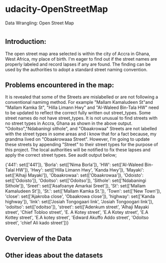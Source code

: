 # udacity-OpenStreetMap
Data Wrangling: Open Street Map
#
#
## Introduction:
The open street map area selected is within the city of Accra in Ghana, West Africa, my place of birth. I'm eager to find out if the street names are properly labeled and record lapses if any are found. The finding can be used by the authorities to adopt a standard street naming convention.
## Problems encountered in the map:
It is revealed that some of the Streets are mislabelled or are not following a conventional namimg method. For example "Mallam Kamaludeen St"and "Mallam Kamka St", "Hilla Limann Hwy" and "Al-Waleed Bin-Tala HW" need to be updated to reflect the correct fully written out street_types. Some street names do not have street_types. It is not unusual to find streets with no street types in Accra, Ghana as shown in the above output. "Odoitso","Ndabaningi sithole", and "Obaakrowaa" Streets are not labelled with the street types in some areas and i know that for a fact because, my grandma lived on "Obaakrowaaa Street". However, I'm going to update these streets by appending "Street" to their street types for the purpose of this project. The local authorities will be notified to fix these lapses and apply the correct street types. See audit output below;

{'441': set(['441']),
 'Borla': set(['Nima Borla']),
 'HW': set(['Al-Waleed Bin-Talal HW']),
 'Hwy': set(['Hilla Limann Hwy', 'Kanda Hwy']),
 'Mayaki': set(['Alhaji Mayaki']),
 'Obaakrowaa': set(['Obaakrowaa']),
 'Odoisto': set(['Odoisto']),
 'Odoitso': set(['Odoitso']),
 'Sithole': set(['Ndabaningi Sithole']),
 'Sreet': set(['Asafoanye Amarkai Sreet']),
 'St': set(['Mallam Kamaludeen St']),
 'St.': set(['Mallam Kamka St.']),
 'Town': set(['New Town']),
 'close': set(['Ajakroba close', 'Obaakrowa close']),
 'highway': set(['Kanda highway']),
 'link': set(['Josiah Tongogaari link', 'Josiah Tongoogari link']),
 'odoitso': set(['odoitso']),
 'street': set(['Adenkum street',
                'Alhaji Mayaki street',
                'Chief Tobloo street',
                'E. A Kotey street',
                'E.A Kotey street',
                'E.A Kottey street',
                'E.A kotey street',
                'Edward Akuffo Addo street',
                'Odoitso street',
                'chief Ali kado street'])}

## Overview of the Data
## Other ideas about the datasets
